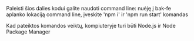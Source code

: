 Paleisti šios dalies kodui galite naudoti command line: nuėję į bak-fe aplanko lokaciją command line, įveskite 'npm i' ir 'npm run start' komandas

Kad pateiktos komandos veiktų, kompiuteryje turi būti Node.js ir Node Package Manager
